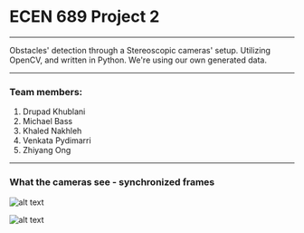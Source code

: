 # ECEN 689 Project 2
---

Obstacles' detection through a Stereoscopic cameras' setup. Utilizing OpenCV, and written in Python.
We're using our own generated data.

---

### Team members:

1) Drupad Khublani
2) Michael Bass
3) Khaled Nakhleh
4) Venkata Pydimarri
5) Zhiyang Ong


---

### What the cameras see - synchronized frames

![alt text](https://github.com/khalednakhleh/ECEN689Project2/blob/master/camera_1/frame5.jpg "Frame 5 - camera 1")

![alt text](https://github.com/khalednakhleh/ECEN689Project2/blob/master/camera_2/frame5.jpg "Frame 5 - camera 2")
